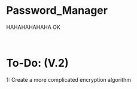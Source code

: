 # Password_Manager
<p>
HAHAHAHAHAHA OK

</p>
<br>
<h1> To-Do:  (V.2) </h1>
<p>
1: Create a more complicated encryption algorithm <br>
</p>
